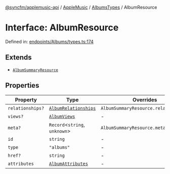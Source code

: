 [@syncfm/applemusic-api](../../../../../../globals.md) / [AppleMusic](../../../index.md) / [AlbumsTypes](../index.md) / AlbumResource

# Interface: AlbumResource

Defined in: [endpoints/Albums/types.ts:174](https://github.com/sync-fm/applemusic-api/blob/a6a8471d4d51a41f6bd8af9d95c8abf0126e10f4/src/endpoints/Albums/types.ts#L174)

## Extends

- [`AlbumSummaryResource`](../type-aliases/AlbumSummaryResource.md)

## Properties

| Property | Type | Overrides | Inherited from | Defined in |
| ------ | ------ | ------ | ------ | ------ |
| <a id="relationships"></a> `relationships?` | [`AlbumRelationships`](AlbumRelationships.md) | `AlbumSummaryResource.relationships` | - | [endpoints/Albums/types.ts:175](https://github.com/sync-fm/applemusic-api/blob/a6a8471d4d51a41f6bd8af9d95c8abf0126e10f4/src/endpoints/Albums/types.ts#L175) |
| <a id="views"></a> `views?` | [`AlbumViews`](AlbumViews.md) | - | - | [endpoints/Albums/types.ts:176](https://github.com/sync-fm/applemusic-api/blob/a6a8471d4d51a41f6bd8af9d95c8abf0126e10f4/src/endpoints/Albums/types.ts#L176) |
| <a id="meta"></a> `meta?` | `Record`\<`string`, `unknown`\> | `AlbumSummaryResource.meta` | - | [endpoints/Albums/types.ts:177](https://github.com/sync-fm/applemusic-api/blob/a6a8471d4d51a41f6bd8af9d95c8abf0126e10f4/src/endpoints/Albums/types.ts#L177) |
| <a id="id"></a> `id` | `string` | - | `AlbumSummaryResource.id` | [types/SharedResourceTypes.ts:60](https://github.com/sync-fm/applemusic-api/blob/a6a8471d4d51a41f6bd8af9d95c8abf0126e10f4/src/types/SharedResourceTypes.ts#L60) |
| <a id="type"></a> `type` | `"albums"` | - | `AlbumSummaryResource.type` | [types/SharedResourceTypes.ts:61](https://github.com/sync-fm/applemusic-api/blob/a6a8471d4d51a41f6bd8af9d95c8abf0126e10f4/src/types/SharedResourceTypes.ts#L61) |
| <a id="href"></a> `href?` | `string` | - | `AlbumSummaryResource.href` | [types/SharedResourceTypes.ts:62](https://github.com/sync-fm/applemusic-api/blob/a6a8471d4d51a41f6bd8af9d95c8abf0126e10f4/src/types/SharedResourceTypes.ts#L62) |
| <a id="attributes"></a> `attributes` | [`AlbumAttributes`](AlbumAttributes.md) | - | `AlbumSummaryResource.attributes` | [types/SharedResourceTypes.ts:63](https://github.com/sync-fm/applemusic-api/blob/a6a8471d4d51a41f6bd8af9d95c8abf0126e10f4/src/types/SharedResourceTypes.ts#L63) |
